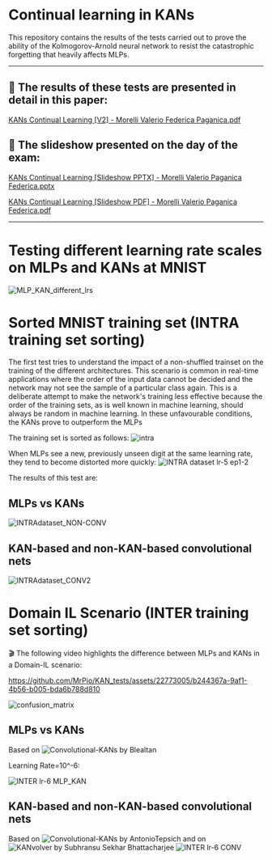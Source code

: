 # Continual learning in KANs
This repository contains the results of the tests carried out to prove the ability of the Kolmogorov-Arnold neural network to resist the catastrophic forgetting that heavily affects MLPs.

---

## 📘 The results of these tests are presented in detail in this paper: 

[KANs Continual Learning [V2] - Morelli Valerio Federica Paganica.pdf](https://github.com/user-attachments/files/15993786/Kolmogorov_Arnold_Networks.pdf)

## 📙 The slideshow presented on the day of the exam:

[KANs Continual Learning [Slideshow PPTX] - Morelli Valerio Paganica Federica.pptx](https://github.com/user-attachments/files/15993699/KANs.Continual.Learning.Morelli.Valerio.Paganica.Federica.pptx)

[KANs Continual Learning [Slideshow PDF] - Morelli Valerio Paganica Federica.pdf](https://github.com/user-attachments/files/15993700/KANs.Continual.Learning.Morelli.Valerio.Paganica.Federica.pdf)

---

# Testing different learning rate scales on MLPs and KANs at MNIST

![MLP_KAN_different_lrs](https://github.com/MrPio/KAN-Continual_Learning_tests/assets/22773005/f375374c-5890-4053-96bf-95ace0dda9bc)



# Sorted MNIST training set (INTRA training set sorting)
The first test tries to understand the impact of a non-shuffled trainset on the training of the different architectures.
This scenario is common in real-time applications where the order of the input data cannot be decided and the network may not see the sample of a particular class again.
This is a deliberate attempt to make the network's training less effective because the order of the training sets, as is well known in machine learning, should always be random in machine learning.
In these unfavourable conditions, the KANs prove to outperform the MLPs

The training set is sorted as follows:
![intra](https://github.com/MrPio/KAN-Continual_Learning_tests/assets/22773005/c7730268-f646-45b9-8587-0e4d742168db)

When MLPs see a new, previously unseen digit at the same learning rate, they tend to become distorted more quickly:
![INTRA dataset lr-5 ep1-2](https://github.com/MrPio/KAN-Continual_Learning_tests/assets/22773005/904e3324-47e5-4289-a8a8-694246622f03)

The results of this test are:

## MLPs vs KANs

![INTRAdataset_NON-CONV](https://github.com/MrPio/KAN-Continual_Learning_tests/assets/22773005/0dbc7894-a8da-4cd3-9362-1ba48a767974)

## KAN-based and non-KAN-based convolutional nets


![INTRAdataset_CONV2](https://github.com/MrPio/KAN-Continual_Learning_tests/assets/22773005/0b731558-8ffe-4576-9f42-f24896eabbec)


# Domain IL Scenario (INTER training set sorting)

🎬 The following video highlights the difference between MLPs and KANs in a Domain-IL scenario:

https://github.com/MrPio/KAN_tests/assets/22773005/b244367a-9af1-4b56-b005-bda6b788d810

![confusion_matrix](https://github.com/MrPio/KAN-Continual_Learning_tests/assets/22773005/4e0561e9-32b8-44d3-ab01-8fd197451940)

## MLPs vs KANs


Based on ![Convolutional-KANs by Blealtan](https://github.com/Blealtan/efficient-kan/tree/master)

Learning Rate=10^-6:


![INTER lr-6 MLP_KAN](https://github.com/MrPio/KAN_tests/assets/22773005/91bb539d-3355-451a-bc21-89e79e4af524)

## KAN-based and non-KAN-based convolutional nets
Based on ![Convolutional-KANs by AntonioTepsich](https://github.com/AntonioTepsich/Convolutional-KANs)
and on ![KANvolver by Subhransu Sekhar Bhattacharjee ](https://github.com/1ssb/torchkan/tree/main)
![INTER lr-6 CONV](https://github.com/MrPio/KAN-Continual_Learning_tests/assets/22773005/f100156a-93ba-40db-834a-28ccdf4a3903)
